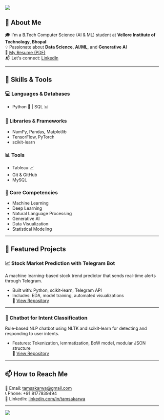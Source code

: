<img src="https://capsule-render.vercel.app/api?type=waving&color=auto&height=200&section=header&text=Hi,%20I'm%20Tamsa%20Karwa!&fontSize=40&animation=fadeIn&fontAlignY=35&desc=Aspiring%20Data%20Scientist%20%7C%20AI%20Enthusiast%20%7C%20Tech%20Explorer&descAlignY=50" />

## 🧠 About Me

🎓 I'm a B.Tech Computer Science (AI & ML) student at **Vellore Institute of Technology, Bhopal**  
💡 Passionate about **Data Science**, **AI/ML**, and **Generative AI**  
📄 [My Resume (PDF)](./tamsa%20karwa%20resume.pdf)  
📬 Let's connect: [LinkedIn](https://www.linkedin.com/in/tamsakarwa) 

---

## 🔧 Skills & Tools

### 💻 Languages & Databases
- Python 🐍 | SQL 📊

### 🧠 Libraries & Frameworks
- NumPy, Pandas, Matplotlib  
- TensorFlow, PyTorch  
- scikit-learn

### 📊 Tools
- Tableau 📈  
- Git & GitHub  
- MySQL

### 🎯 Core Competencies
- Machine Learning  
- Deep Learning  
- Natural Language Processing  
- Generative AI  
- Data Visualization  
- Statistical Modeling  

---

## 🚀 Featured Projects

### 📈 Stock Market Prediction with Telegram Bot
A machine learning-based stock trend predictor that sends real-time alerts through Telegram.  
- Built with: Python, scikit-learn, Telegram API  
- Includes: EDA, model training, automated visualizations  
🔗 [View Repository](https://github.com/tamsakarwa/Stock-Market-Prediction-with-Telegram-Bot)

---

### 💬 Chatbot for Intent Classification
Rule-based NLP chatbot using NLTK and scikit-learn for detecting and responding to user intents.  
- Features: Tokenization, lemmatization, BoW model, modular JSON structure  
🔗 [View Repository](https://github.com/tamsakarwa/Chatbot.ML)

---

## 📫 How to Reach Me

📧 Email: [tamsakarwa@gmail.com](mailto:tamsakarwa@gmail.com)  
📞 Phone: +91 8177839494  
🔗 LinkedIn: [linkedin.com/in/tamsakarwa](https://www.linkedin.com/in/tamsakarwa)

---

<img src="https://capsule-render.vercel.app/api?type=waving&color=auto&height=100&section=footer"/>

